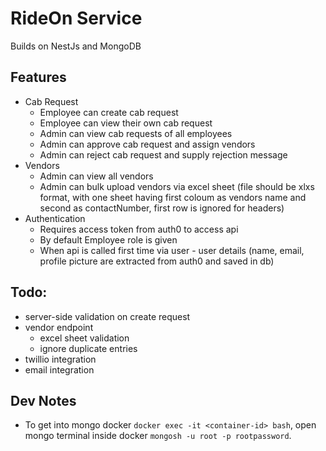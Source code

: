 # RideOn Service
Builds on NestJs and MongoDB

## Features
- Cab Request
  - Employee can create cab request
  - Employee can view their own cab request
  - Admin can view cab requests of all employees
  - Admin can approve cab request and assign vendors
  - Admin can reject cab request and supply rejection message
- Vendors
  - Admin can view all vendors
  - Admin can bulk upload vendors via excel sheet (file should be xlxs format, with one sheet having first coloum as vendors name and second as contactNumber, first row is ignored for headers)
- Authentication
  - Requires access token from auth0 to access api
  - By default Employee role is given
  - When api is called first time via user - user details (name, email, profile picture are extracted from auth0 and saved in db)

## Todo:
- server-side validation on create request
- vendor endpoint
  - excel sheet validation
  - ignore duplicate entries
- twillio integration
- email integration




## Dev Notes
- To get into mongo docker `docker exec -it <container-id> bash`, open mongo terminal inside docker `mongosh -u root -p rootpassword`.